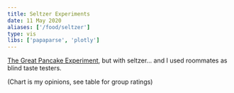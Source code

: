 ```yaml
---
title: Seltzer Experiments
date: 11 May 2020
aliases: ['/food/seltzer']
type: vis
libs: ['papaparse', 'plotly']
---
```


[The Great Pancake Experiment](/pancake), but with seltzer... and I used roommates as blind taste testers.

<!--more-->

(Chart is my opinions, see table for group ratings)